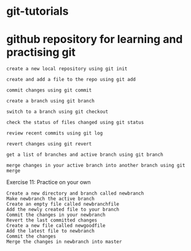 # git-tutorials
# github repository for learning and practising git
    create a new local repository using git init

    create and add a file to the repo using git add

    commit changes using git commit

    create a branch using git branch

    switch to a branch using git checkout

    check the status of files changed using git status

    review recent commits using git log

    revert changes using git revert

    get a list of branches and active branch using git branch

    merge changes in your active branch into another branch using git merge

Exercise 11: Practice on your own

    Create a new directory and branch called newbranch
    Make newbranch the active branch
    Create an empty file called newbranchfile
    Add the newly created file to your branch
    Commit the changes in your newbranch
    Revert the last committed changes
    Create a new file called newgoodfile
    Add the latest file to newbranch
    Commit the changes
    Merge the changes in newbranch into master
